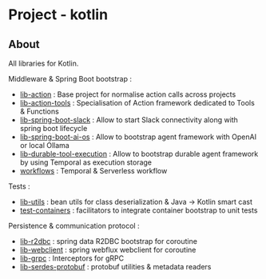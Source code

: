 # Project - kotlin

## About

All libraries for Kotlin.

Middleware & Spring Boot bootstrap :

* [lib-action](lib-action) : Base project for normalise action calls across projects
* [lib-action-tools](lib-action-tools) : Specialisation of Action framework dedicated to Tools & Functions
* [lib-spring-boot-slack](lib-spring-boot-slack) : Allow to start Slack connectivity along with spring boot lifecycle
* [lib-spring-boot-ai-os](lib-spring-boot-ai-os) : Allow to bootstrap agent framework with OpenAI or local Ollama
* [lib-durable-tool-execution](workflows/lib-durable-tool-execution) : Allow to bootstrap durable agent
  framework by using Temporal as execution storage 
* [workflows](workflows) : Temporal & Serverless workflow

Tests :

* [lib-utils](lib-utils) : bean utils for class deserialization & Java -> Kotlin smart cast
* [test-containers](test-containers) : facilitators to integrate container bootstrap to unit tests

Persistence & communication protocol :

* [lib-r2dbc](lib-r2dbc) : spring data R2DBC bootstrap for coroutine
* [lib-webclient](lib-webclient) : spring webflux webclient for coroutine
* [lib-grpc](lib-grpc) : Interceptors for gRPC
* [lib-serdes-protobuf](lib-serdes-protobuf) : protobuf utilities & metadata readers
